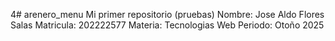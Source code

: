 4# arenero_menu
Mi primer repositorio (pruebas)
Nombre: Jose Aldo Flores Salas 
Matricula: 202222577
Materia: Tecnologias Web
Periodo: Otoño 2025
